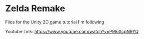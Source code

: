 # Zelda Remake
 Files for the Unity 2D game tutorial I'm following
 
 Youtube Link:
 https://www.youtube.com/watch?v=P98iXcpN9YQ
